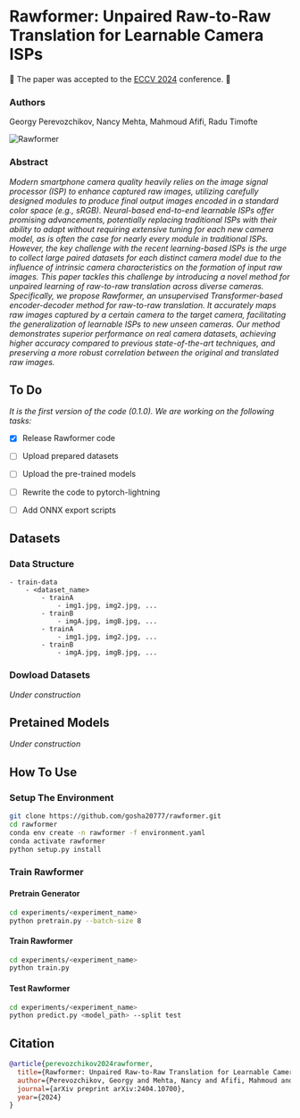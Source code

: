 # Rawformer: Unpaired Raw-to-Raw Translation for Learnable Camera ISPs

🚀 The paper was accepted to the [ECCV 2024](https://eccv.ecva.net/Conferences/2024) conference. 🚀

### Authors
Georgy Perevozchikov, Nancy Mehta, Mahmoud Afifi, Radu Timofte

![Rawformer](figures/main.png)

### Abstract
*Modern smartphone camera quality heavily relies on the image signal processor (ISP) to enhance captured raw images, utilizing carefully designed modules to produce final output images encoded in a standard color space (e.g., sRGB). Neural-based end-to-end learnable ISPs offer promising advancements, potentially replacing traditional ISPs with their ability to adapt without requiring extensive tuning for each new camera model, as is often the case for nearly every module in traditional ISPs. However, the key challenge with the recent learning-based ISPs is the urge to collect large paired datasets for each distinct camera model due to the influence of intrinsic camera characteristics on the formation of input raw images. This paper tackles this challenge by introducing a novel method for unpaired learning of raw-to-raw translation across diverse cameras. Specifically, we propose Rawformer, an unsupervised Transformer-based encoder-decoder method for raw-to-raw translation. It accurately maps raw images captured by a certain camera to the target camera, facilitating the generalization of learnable ISPs to new unseen cameras. Our method demonstrates superior performance on real camera datasets, achieving higher accuracy compared to previous state-of-the-art techniques, and preserving a more robust correlation between the original and translated raw images.*

## To Do

*It is the first version of the code (0.1.0). We are working on the following tasks:*

- [x] Release Rawformer code
- [ ] Upload prepared datasets
- [ ] Upload the pre-trained models
- [ ] Rewrite the code to pytorch-lightning
- [ ] Add ONNX export scripts 


## Datasets

### Data Structure
```
- train-data
    - <dataset_name>
        - trainA
            - img1.jpg, img2.jpg, ...
        - trainB
            - imgA.jpg, imgB.jpg, ...
        - trainA
            - img1.jpg, img2.jpg, ...
        - trainB
            - imgA.jpg, imgB.jpg, ...
```

### Dowload Datasets

*Under construction*


## Pretained Models

*Under construction*


## How To Use

### Setup The Environment
```bash
git clone https://github.com/gosha20777/rawformer.git
cd rawformer
conda env create -n rawformer -f environment.yaml
conda activate rawformer
python setup.py install
```

### Train Rawformer

#### Pretrain Generator
```bash
cd experiments/<experiment_name>
python pretrain.py --batch-size 8
```

#### Train Rawformer
```bash
cd experiments/<experiment_name>
python train.py
```

#### Test Rawformer
```bash
cd experiments/<experiment_name>
python predict.py <model_path> --split test
```

## Citation
```BibTeX
@article{perevozchikov2024rawformer,
  title={Rawformer: Unpaired Raw-to-Raw Translation for Learnable Camera ISPs},
  author={Perevozchikov, Georgy and Mehta, Nancy and Afifi, Mahmoud and Timofte, Radu},
  journal={arXiv preprint arXiv:2404.10700},
  year={2024}
}
```
